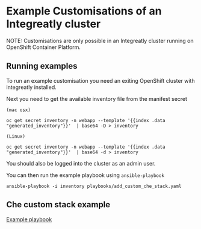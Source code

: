 # Example Customisations of an Integreatly cluster

NOTE: Customisations are only possible in an Integreatly cluster running on OpenShift Container Platform.

## Running examples

To run an example customisation you need an exiting OpenShift cluster with integreatly installed.

Next you need to get the available inventory file from the manifest secret

```
(mac osx)

oc get secret inventory -n webapp --template '{{index .data "generated_inventory"}}'  | base64 -D > inventory
```

```
(Linux)

oc get secret inventory -n webapp --template '{{index .data "generated_inventory"}}'  | base64 -d > inventory
```

You should also be logged into the cluster as an admin user.

You can then run the example playbook using ```ansible-playbook```

```
ansible-playbook -i inventory playbooks/add_custom_che_stack.yaml
```

## Che custom stack example

[Example playbook](https://github.com/integr8ly/example-customisations/blob/master/installation/playbooks/add_custom_che_stack.yaml)
